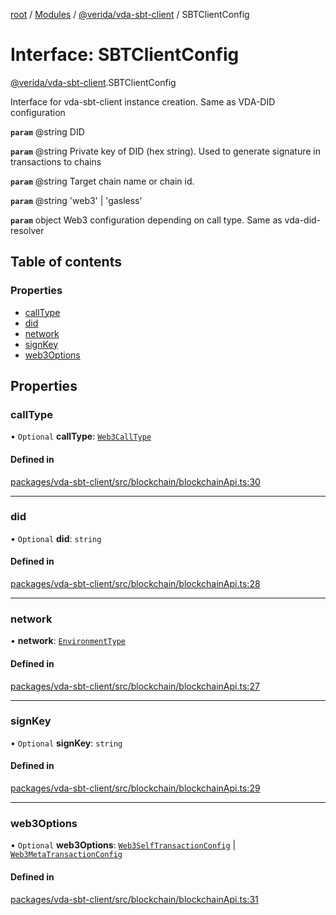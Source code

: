 [root](../README.md) / [Modules](../modules.md) / [@verida/vda-sbt-client](../modules/verida_vda_sbt_client.md) / SBTClientConfig

# Interface: SBTClientConfig

[@verida/vda-sbt-client](../modules/verida_vda_sbt_client.md).SBTClientConfig

Interface for vda-sbt-client instance creation. Same as VDA-DID configuration

**`param`** @string DID

**`param`** @string Private key of DID (hex string). Used to generate signature in transactions to chains

**`param`** @string Target chain name or chain id.

**`param`** @string 'web3' | 'gasless'

**`param`** object Web3 configuration depending on call type. Same as vda-did-resolver

## Table of contents

### Properties

- [callType](verida_vda_sbt_client.SBTClientConfig.md#calltype)
- [did](verida_vda_sbt_client.SBTClientConfig.md#did)
- [network](verida_vda_sbt_client.SBTClientConfig.md#network)
- [signKey](verida_vda_sbt_client.SBTClientConfig.md#signkey)
- [web3Options](verida_vda_sbt_client.SBTClientConfig.md#web3options)

## Properties

### callType

• `Optional` **callType**: [`Web3CallType`](../modules/verida_vda_sbt_client._internal_.md#web3calltype)

#### Defined in

[packages/vda-sbt-client/src/blockchain/blockchainApi.ts:30](https://github.com/verida/verida-js/blob/032961c/packages/vda-sbt-client/src/blockchain/blockchainApi.ts#L30)

___

### did

• `Optional` **did**: `string`

#### Defined in

[packages/vda-sbt-client/src/blockchain/blockchainApi.ts:28](https://github.com/verida/verida-js/blob/032961c/packages/vda-sbt-client/src/blockchain/blockchainApi.ts#L28)

___

### network

• **network**: [`EnvironmentType`](../enums/verida_vda_sbt_client._internal_.EnvironmentType.md)

#### Defined in

[packages/vda-sbt-client/src/blockchain/blockchainApi.ts:27](https://github.com/verida/verida-js/blob/032961c/packages/vda-sbt-client/src/blockchain/blockchainApi.ts#L27)

___

### signKey

• `Optional` **signKey**: `string`

#### Defined in

[packages/vda-sbt-client/src/blockchain/blockchainApi.ts:29](https://github.com/verida/verida-js/blob/032961c/packages/vda-sbt-client/src/blockchain/blockchainApi.ts#L29)

___

### web3Options

• `Optional` **web3Options**: [`Web3SelfTransactionConfig`](verida_vda_sbt_client._internal_.Web3SelfTransactionConfig.md) \| [`Web3MetaTransactionConfig`](verida_vda_sbt_client._internal_.Web3MetaTransactionConfig.md)

#### Defined in

[packages/vda-sbt-client/src/blockchain/blockchainApi.ts:31](https://github.com/verida/verida-js/blob/032961c/packages/vda-sbt-client/src/blockchain/blockchainApi.ts#L31)
